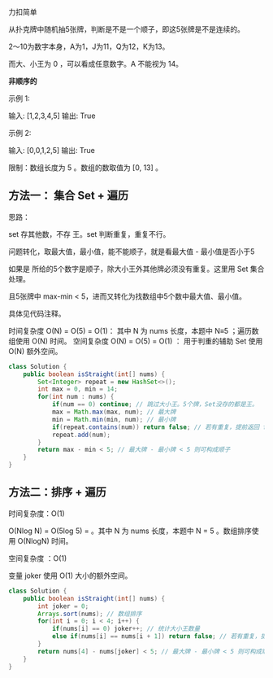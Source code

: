 力扣简单



从扑克牌中随机抽5张牌，判断是不是一个顺子，即这5张牌是不是连续的。

2～10为数字本身，A为1，J为11，Q为12，K为13。

而大、小王为 0 ，可以看成任意数字。A 不能视为 14。



**非顺序的** 



示例 1:

输入: [1,2,3,4,5]
输出: True

 

示例 2:

输入: [0,0,1,2,5]
输出: True



限制：数组长度为 5 。数组的数取值为 [0, 13] 。





## 方法一： 集合 Set + 遍历

思路：

set 存其他数，不存 王。set 判断重复，重复不行。

问题转化，取最大值，最小值，能不能顺子，就是看最大值 - 最小值是否小于5



如果是 所给的5个数字是顺子，除大小王外其他牌必须没有重复。这里用 Set 集合处理。

且5张牌中 max-min < 5，进而又转化为找数组中5个数中最大值、最小值。

具体见代码注释。



时间复杂度 O(N) = O(5) = O(1)： 其中 N 为 nums 长度，本题中 N≡5 ；遍历数组使用 O(N) 时间。
空间复杂度 O(N) = O(5) = O(1) ： 用于判重的辅助 Set 使用 O(N) 额外空间。

````java
class Solution {
    public boolean isStraight(int[] nums) {
        Set<Integer> repeat = new HashSet<>();
        int max = 0, min = 14;
        for(int num : nums) {
            if(num == 0) continue; // 跳过大小王。5个牌，Set没存的都是王。
            max = Math.max(max, num); // 最大牌
            min = Math.min(min, num); // 最小牌
            if(repeat.contains(num)) return false; // 若有重复，提前返回 false
            repeat.add(num);
        }
        return max - min < 5; // 最大牌 - 最小牌 < 5 则可构成顺子
    }
}
````

## 方法二：排序 + 遍历



时间复杂度：O(1) 

O(Nlog N) = O(5log 5) = 。其中 N 为 nums 长度，本题中 N = 5 。数组排序使用 O(NlogN) 时间。

空间复杂度 ：O(1)

变量 joker 使用 O(1) 大小的额外空间。

````java
class Solution {
    public boolean isStraight(int[] nums) {
        int joker = 0;
        Arrays.sort(nums); // 数组排序
        for(int i = 0; i < 4; i++) {
            if(nums[i] == 0) joker++; // 统计大小王数量
            else if(nums[i] == nums[i + 1]) return false; // 若有重复，提前返回 false
        }
        return nums[4] - nums[joker] < 5; // 最大牌 - 最小牌 < 5 则可构成顺子
    }
}
````





